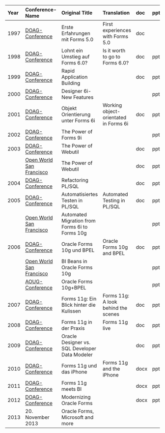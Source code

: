 |Year|Conference-Name|Original Title|Translation|doc|ppt|
|:---|:--------------|:-------------|:----------|:--|:--|
|1997|[DOAG-Conference](http://www.volberg.net/doag/doag1997.zip)|Erste Erfahrungen mit Forms 5.0|First experiences with Forms 5.0|doc|   |
|1998|[DOAG-Conference](http://www.volberg.net/doag/doag1998.zip)|Lohnt ein Umstieg auf Forms 6.0?|Is it worth to go to Forms 6.0?|doc|ppt|
|1999|[DOAG-Conference](http://www.volberg.net/doag/doag1999.zip)|Rapid Application Building|           |doc|ppt|
|2000|[DOAG-Conference](http://www.volberg.net/doag/doag2000.zip)|Designer 6i-New Features|           |   |ppt|
|2001|[DOAG-Conference](http://www.volberg.net/doag/doag2001.zip)|Objekt Orientierung unter Forms 6i|Working object-orientated in Forms 6i|doc|ppt|
|2002|[DOAG-Conference](http://www.volberg.net/doag/doag2002.zip)|The Power of Forms 9i|           |   |ppt|
|2003|[DOAG-Conference](http://www.volberg.net/doag/doag2003.zip)|The Power of Webutil|           |doc|ppt|
|    |[Open World San Francisco](http://www.volberg.net/doag/oow2003.zip)|The Power of Webutil|           |doc|ppt|
|2004|[DOAG-Conference](http://www.volberg.net/doag/doag2004.zip)|Refactoring PL/SQL|           |doc|ppt|
|2005|[DOAG-Conference](http://www.volberg.net/doag/doag2005.zip)|Automatisiertes Testen in PL/SQL|Automated Testing in PL/SQL|doc|ppt|
|    |[Open World San Francisco](http://www.volberg.net/doag/oow2005.zip)|Automated Migration from Forms 6i to Forms 10g|           |   |ppt|
|2006|[DOAG-Conference](http://www.volberg.net/doag/doag2006.zip)|Oracle Forms 10g und BPEL|Oracle Forms 10g and BPEL|doc|ppt|
|    |[Open World San Francisco](http://www.volberg.net/doag/oow2006.zip)|BI Beans in Oracle Forms 10g|           |   |ppt|
|    |[AOUG-Conference](http://www.volberg.net/doag/aoug2006.zip)|Oracle Forms 10g+BPEL|           |   |ppt|
|2007|[DOAG-Conference](http://www.volberg.net/doag/doag2007.zip)|Forms 11g: Ein Blick hinter die Kulissen|Forms 11g: A look behind the scenes|doc|ppt|
|2008|[DOAG-Conference](http://www.volberg.net/doag/doag2008.zip)|Forms 11g in der Praxis|Forms 11g live|doc|ppt|
|2009|[DOAG-Conference](http://www.volberg.net/doag/doag2009.zip)|Oracle Designer vs. SQL Developer Data Modeler|           |doc|ppt|
|2010|[DOAG-Conference](http://www.volberg.net/doag/doag2010.zip)|Forms 11g und das iPhone|Forms 11g and the iPhone|docx|pptx|
|2011|[DOAG-Conference](http://www.volberg.net/doag/doag2011.zip)|Forms 11g meets BI|           |docx|pptx|
|2012|[DOAG-Conference](http://www.volberg.net/doag/doag2012.zip)|Modernizing Oracle Forms|           |docx|pptx|
|2013| 20. November 2013 |Oracle Forms, Microsoft and more|           |   |   |